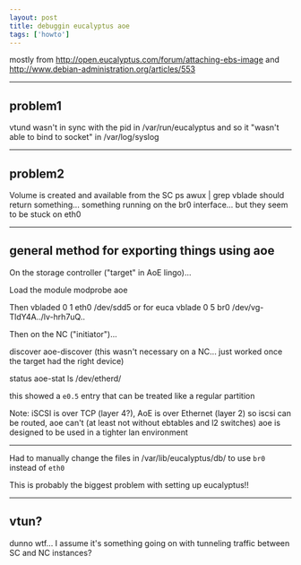```yaml
---
layout: post
title: debuggin eucalyptus aoe
tags: ['howto']
---
```



mostly from
    http://open.eucalyptus.com/forum/attaching-ebs-image
and
    http://www.debian-administration.org/articles/553

---

## problem1

vtund wasn't in sync with the pid in /var/run/eucalyptus and so it "wasn't able to bind to socket" in /var/log/syslog

---

## problem2

Volume is created and available from the SC
    ps awux | grep vblade
should return something... something running on the br0 interface... but they seem to be stuck on eth0


---

## general method for exporting things using aoe

On the storage controller ("target" in AoE lingo)...

Load the module
    modprobe aoe

Then
    vbladed 0 1 eth0 /dev/sdd5
or for euca
    vblade 0 5 br0 /dev/vg-TldY4A../lv-hrh7uQ.. 

Then on the NC ("initiator")...

discover
    aoe-discover (this wasn't necessary on a NC... just worked once the target had the right device)

status
    aoe-stat
    ls /dev/etherd/

this showed a `e0.5` entry that can be treated like a regular partition


Note: iSCSI is over TCP (layer 4?), AoE is over Ethernet (layer 2)
so iscsi can be routed, aoe can't (at least not without ebtables and l2 switches)
aoe is designed to be used in a tighter lan environment

---

Had to manually change the files in /var/lib/eucalyptus/db/
to use `br0` instead of `eth0`

This is probably the biggest problem with setting up eucalyptus!!

---

## vtun?

dunno wtf... I assume it's something going on with tunneling traffic between SC and NC instances?



